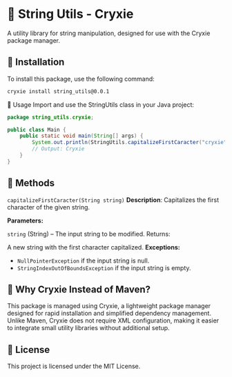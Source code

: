 # 📌 String Utils - Cryxie

A utility library for string manipulation, designed for use with the Cryxie package manager.

## 🚀 Installation

To install this package, use the following command:

```sh
cryxie install string_utils@0.0.1
```

🔧 Usage
Import and use the StringUtils class in your Java project:

```java
package string_utils.cryxie;

public class Main {
    public static void main(String[] args) {
        System.out.println(StringUtils.capitalizeFirstCaracter("cryxie"));
        // Output: Cryxie
    }
}
```

## 📜 Methods

`capitalizeFirstCaracter(String string)`
**Description**: Capitalizes the first character of the given string.

**Parameters:**

`string` (String) – The input string to be modified.
Returns:

A new string with the first character capitalized.
**Exceptions:**

- `NullPointerException` if the input string is null.
- `StringIndexOutOfBoundsException` if the input string is empty.

## 📌 Why Cryxie Instead of Maven?

This package is managed using Cryxie, a lightweight package manager designed for rapid installation and simplified dependency management. Unlike Maven, Cryxie does not require XML configuration, making it easier to integrate small utility libraries without additional setup.

## 📄 License

This project is licensed under the MIT License.
